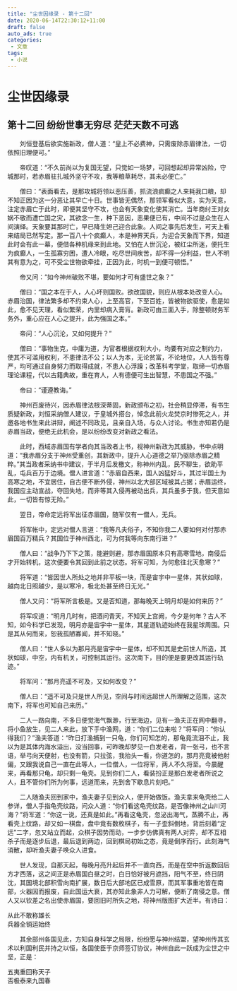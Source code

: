 ```yaml
---
title: "尘世因缘录 - 第十二回"
date: 2020-06-14T22:30:12+11:00
draft: false
auto_ads: true
categories:
 - 文章
tags:
 - 小说
---
```

# 尘世因缘录

## 第十二回 纷纷世事无穷尽 茫茫天数不可逃

　　刘恒登基后欲实施新政，僧人道：“皇上不必费神，只需废除赤眉律法，一切依照旧理便可。”

　　帝叹道：“不久前尚以为复国无望，只觉如一场梦，可回想起却异常凶险，守城那时，若赤眉驻扎城外坚守不攻，我等粮草耗尽，其未必便亡。”

　　僧曰：“表面看去，是那攻城将领以恶压善，抓流浪疯癫之人来耗我口粮，却不知正因为这一分恶让其早亡十日。世事皆无偶然，那领军看似大意，实为天意，注定赤眉亡于此时，即便其坚守不攻，也会有天象变化使其消亡。当年商纣王对女娲不敬而遭亡国之灾，其欲念一生，种下恶因，恶果便已有，中间不过是众生在人间演绎。天象要其那时亡，早已降生妲己迎合此象。人间之事先后发生，可天上看来结局已然写定。那一百八十个疯癫人，本是神界天兵，为迎合天象而下界，知道此时会有此一幕，便借各种机缘来到此地。又怕在人世沉沦，被红尘所迷，便托生为疯癫人，一生孤寡穷困，遭人冷眼，吃尽世间疾苦，却不得一分利益，世人不明其有意为之，可不受尘世物欲牵挂，正因为此，时机一到便可顿悟。”

　　帝又问：“如今神州破败不堪，要如何才可有盛世之象？”

　　僧曰：“国之本在于人，人心坏则国败。欲改国貌，则应从根本处改变人心。赤眉治国，律法繁多却不约束人心，上至高官，下至百姓，皆被物欲驱使，愈是如此，愈不见天理，看似繁荣，内里却病入膏肓。新政可由三面入手，除整顿财务军务外，重心应在人心之提升，此为强国之本。”

　　帝问：“人心沉沦，又如何提升？”

　　僧曰：“事物生克，中庸为道，为官者根据权利大小，均要有对应之制约力，使其不可滥用权利，不患律法不公；以人为本，无论贫富，不论地位，人人皆有尊严，均可通过自身努力而取得成就，不患人心浮躁；改革科考学堂，取缔一切赤眉理论课程，代以古籍典故，重在育人，人有德便可生出智慧，不患国之不强。”

　　帝曰：“谨遵教诲。”

　　神州百废待兴，因赤眉律法根深蒂固，新政颁布之初，社会稍显停滞，有书生质疑新政，刘恒采纳僧人建议，于皇城外搭台，悼念此前火龙焚京时惨死之人，并邀各地书生来此讲辩，阐述不同政见，且亲自入场，与众人讨论。书生亦知若仍是赤眉当政，便绝无此机会，是以纷纷改变对新政之看法。

　　此时，西域赤眉国有学者向其当政者上书，视神州新政为其威胁，书中点明道：“我赤眉分支于神州受重创，其新政中，提升人心道德之举乃驱除赤眉之精粹。”其当政者采纳书中建议，于半月后发檄文，称神州内乱，民不聊生，欲助平乱，屯兵百万于边境。僧人进言道：“赤眉自西来，国人凶猛好斗，其过半国土为高寒之地，不宜居住，自古便不断外侵，神州以北大部区域被其占据；赤眉运终，我国应主动宣战，夺回失地，而非等其入侵再被动出兵，其兵虽多于我，但天意如此，一切皆有惊无险。”

　　翌日，帝命定远将军出征赤眉国，随军仅有一僧人，无兵。

　　将军帐中，定远对僧人言道：“我等凡夫俗子，不知你我二人要如何对付那赤眉国百万精兵？其国位于神州西北，可为何我等向东南行进？”

　　僧人曰：“战争乃下下之策，能避则避，那赤眉国原本只有高寒雪地，南侵后才开始转机，这次便要令其回到此前之状态。将军可知，为何愈往北天愈寒？”

　　将军道：“皆因世人所处之地并非平板一块，而是宙宇中一星体，其状如球，越向北日照越少，是以寒冷，极北处甚至终日无光。”

　　僧人又问：“将军所言极是。又是否知道，那每晚天上明月却是如何来历？”

　　将军叹道：“明月几时有，把酒问青天，不知天上宫阙，今夕是何年？古人不知，如今科学已发现，明月亦是宙宇中一星体，其星道轨迹始终在我星球周围。只是其从何而来，恕我孤陋寡闻，并不知晓。”

　　僧人曰：“世人多以为那月亮是宙宇中一星体，却不知其是史前世人所造，其状如球，中空，内有机关，可控制其运行。这次南下，目的便是要更改其运行轨迹。”

　　将军问：“那月亮遥不可及，又如何改变？”

　　僧人曰：“遥不可及只是世人所见，空间与时间远超世人所理解之范围，这次南下，将军也可知自己来历。”

　　二人一路向南，不多日便觉海气飘渺，行至海边，见有一渔夫正在网中翻寻，将小鱼放生，见二人来此，放下手中渔网，道：“你们二位来啦？”将军问：“你认得我们？”渔夫答道：“昨日打渔捕到一只龟，你们可知怎的，那龟竟流泪不止，我以为是其体内海水溢出，没当回事，可昨晚却梦见一白发老者，背一张弓，也不言语，举弓向天便射，也没有箭，只拉弦，我抬头一看，你道怎的，那月亮竟被他射偏，又跟我说自己一直在此等人，一位僧人，一位将军，两人不久将至。今晨醒来，再看那只龟，却只剩一龟壳。见到你们二人，看装扮正是那白发老者所说之人，且不管你们所为何事，远道而来，先到舍下歇息片刻吧。”

　　二人随渔夫回到家中，渔夫妻子见到众人，便开始做饭。渔夫拿来龟壳给二人参详，僧人手指龟壳纹路，问众人道：“你们看这龟壳纹路，是否像神州之山川河海？”将军道：“你这一说，还真是如此。”再看这龟壳，忽泌出海气，蒸腾不止，再看壳上纹路，却又如一棋盘，盘中竟有数枚棋子，有一子歪斜倒地，背后刻着“定远”二字，忽又站立而起，众棋子因势而动，一步步仿佛真有两人对弈，却不互相杀子而是逐步后退，最后退到两边，回到棋局初始之态，竟是倒序而行。此刻海气消散，却听渔夫妻子唤众人进食。

　　世人发现，自那天起，每晚月亮升起后并不一直向西，而是在空中折返数回后方才西落，这之间正是赤眉国白昼之时，白日恰好被月遮挡，阳气不至，终日阴沈，其国境北部积雪向南扩展，数日后大部地区已成雪原，而其军事重地皆在南部，火器因而报废，自此国运大衰，其亦知此象非人力可解，便断了南侵之意。僧人又以钦差之名出使赤眉国，要回旧时所失之地，将神州版图扩大近半。有诗曰：

从此不敢称雄长  
兵器全销运始终  

　　其余部州各国见此，方知自身科学之局限，纷纷愿与神州结盟，望神州传其玄术以利国利民并持之以恒，各国使臣于京师签订协议，神州自此一跃成为尘世之中坚，正是：

五夷重回称天子  
否极泰来九国春  